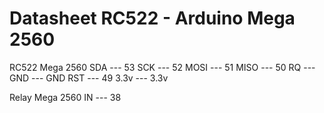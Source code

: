 # Datasheet RC522 - Arduino Mega 2560

RC522     Mega 2560
SDA   ---   53
SCK   ---   52 
MOSI  ---   51
MISO  ---   50
RQ    ---
GND   ---   GND
RST   ---   49
3.3v  ---   3.3v

Relay     Mega 2560
IN    ---   38